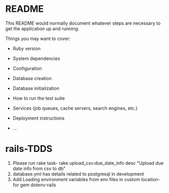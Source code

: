 # README

This README would normally document whatever steps are necessary to get the
application up and running.

Things you may want to cover:

* Ruby version

* System dependencies

* Configuration

* Database creation

* Database initialization

* How to run the test suite

* Services (job queues, cache servers, search engines, etc.)

* Deployment instructions

* ...
# rails-TDDS
 1. Please run rake task- rake upload_csv:due_date_info
 desc "Upload due date info from csv to db"
 2. database.yml has details related to postgresql in development
 3. Add Loading environment variables from env files in custom location- for gem dotenv-rails

<!-- .env -files
DB_USERNAME='kempchee'
DB_PASSWORD='kempchee' -->
